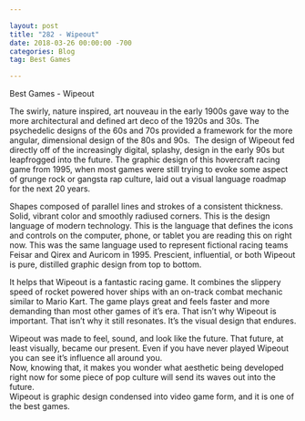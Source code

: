 ```yaml
---

layout: post  
title: "282 - Wipeout"  
date: 2018-03-26 00:00:00 -700  
categories: Blog  
tag: Best Games

---
```


Best Games - Wipeout  
  
The swirly, nature inspired, art nouveau in the early 1900s gave way to the more architectural and defined art deco of the 1920s and 30s. The psychedelic designs of the 60s and 70s provided a framework for the more angular, dimensional design of the 80s and 90s.  The design of Wipeout fed directly off of the increasingly digital, splashy, design in the early 90s but leapfrogged into the future. The graphic design of this hovercraft racing game from 1995, when most games were still trying to evoke some aspect of grunge rock or gangsta rap culture, laid out a visual language roadmap for the next 20 years.  

Shapes composed of parallel lines and strokes of a consistent thickness. Solid, vibrant color and smoothly radiused corners. This is the design language of modern technology. This is the language that defines the icons and controls on the computer, phone, or tablet you are reading this on right now. This was the same language used to represent fictional racing teams Feisar and Qirex and Auricom in 1995. Prescient, influential, or both Wipeout is pure, distilled graphic design from top to bottom.   

It helps that Wipeout is a fantastic racing game. It combines the slippery speed of rocket powered hover ships with an on-track combat mechanic similar to Mario Kart. The game plays great and feels faster and more demanding than most other games of it’s era. That isn’t why Wipeout is important. That isn’t why it still resonates. It’s the visual design that endures.  

Wipeout was made to feel, sound, and look like the future. That future, at least visually, became our present. Even if you have never played Wipeout you can see it’s influence all around you.   
Now, knowing that, it makes you wonder what aesthetic being developed right now for some piece of pop culture will send its waves out into the future.  
Wipeout is graphic design condensed into video game form, and it is one of the best games.  
  
​